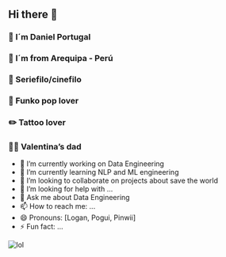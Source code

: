 ## Hi there 🚀 

### 🚀  I´m Daniel Portugal
### 🌋  I´m from Arequipa - Perú
### 🍿  Seriefilo/cinefilo
### 🤖  Funko pop lover
### ✏️  Tattoo lover
### 👧🏻  Valentina’s dad


- 🔭 I’m currently working on Data Engineering
- 🌱 I’m currently learning NLP and ML engineering
- 👯 I’m looking to collaborate on projects about save the world
- 🤔 I’m looking for help with ...
- 💬 Ask me about Data Engineering 
- 📫 How to reach me: ...
- 😄 Pronouns: [Logan, Pogui, Pinwii]
- ⚡ Fun fact: ...

![lol](https://user-images.githubusercontent.com/7544049/102917172-b931fc80-4452-11eb-9840-108edd261e7c.jpg)



